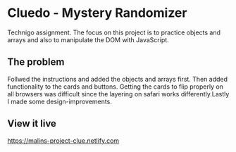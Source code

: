 # Cluedo - Mystery Randomizer

Technigo assignment. The focus on this project is to practice objects and arrays and also to manipulate the DOM with JavaScript.

## The problem

Follwed the instructions and added the objects and arrays first. Then added functionality to the cards and buttons. Getting the cards to flip properly on all browsers was difficult since the layering on safari works differently.Lastly I made some design-improvements.

## View it live

https://malins-project-clue.netlify.com
